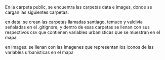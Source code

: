 En la carpeta public, se encuentra las carpetas data e images, donde se cargan las siguientes carpetas:

en data: se crean las carpetas llamadas santiago, temuco y valdivia señaladas en el .gitignore, y dentro de esas carpetas se llenan
con sus respectivos csv que contienen variables urbanisticas que se muestran en el mapa

en images: se llenan con las imagenes que representan los iconos de las variables urbanisticas en el mapa


